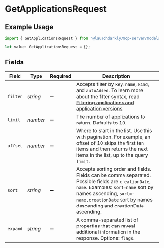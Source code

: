 # GetApplicationsRequest

## Example Usage

```typescript
import { GetApplicationsRequest } from "@launchdarkly/mcp-server/models/operations";

let value: GetApplicationsRequest = {};
```

## Fields

| Field                                                                                                                                                                                                                                                         | Type                                                                                                                                                                                                                                                          | Required                                                                                                                                                                                                                                                      | Description                                                                                                                                                                                                                                                   |
| ------------------------------------------------------------------------------------------------------------------------------------------------------------------------------------------------------------------------------------------------------------- | ------------------------------------------------------------------------------------------------------------------------------------------------------------------------------------------------------------------------------------------------------------- | ------------------------------------------------------------------------------------------------------------------------------------------------------------------------------------------------------------------------------------------------------------- | ------------------------------------------------------------------------------------------------------------------------------------------------------------------------------------------------------------------------------------------------------------- |
| `filter`                                                                                                                                                                                                                                                      | *string*                                                                                                                                                                                                                                                      | :heavy_minus_sign:                                                                                                                                                                                                                                            | Accepts filter by `key`, `name`, `kind`, and `autoAdded`. To learn more about the filter syntax, read [Filtering applications and application versions](https://launchdarkly.com/docs/api/applications-beta#filtering-applications-and-application-versions). |
| `limit`                                                                                                                                                                                                                                                       | *number*                                                                                                                                                                                                                                                      | :heavy_minus_sign:                                                                                                                                                                                                                                            | The number of applications to return. Defaults to 10.                                                                                                                                                                                                         |
| `offset`                                                                                                                                                                                                                                                      | *number*                                                                                                                                                                                                                                                      | :heavy_minus_sign:                                                                                                                                                                                                                                            | Where to start in the list. Use this with pagination. For example, an offset of 10 skips the first ten items and then returns the next items in the list, up to the query `limit`.                                                                            |
| `sort`                                                                                                                                                                                                                                                        | *string*                                                                                                                                                                                                                                                      | :heavy_minus_sign:                                                                                                                                                                                                                                            | Accepts sorting order and fields. Fields can be comma separated. Possible fields are `creationDate`, `name`. Examples: `sort=name` sort by names ascending, `sort=-name,creationDate` sort by names descending and creationDate ascending.                    |
| `expand`                                                                                                                                                                                                                                                      | *string*                                                                                                                                                                                                                                                      | :heavy_minus_sign:                                                                                                                                                                                                                                            | A comma-separated list of properties that can reveal additional information in the response. Options: `flags`.                                                                                                                                                |
